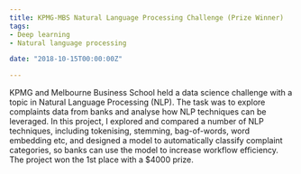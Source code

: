 ```yaml
---
title: KPMG-MBS Natural Language Processing Challenge (Prize Winner)
tags:
- Deep learning
- Natural language processing

date: "2018-10-15T00:00:00Z"

---
```


KPMG and Melbourne Business School held a data science challenge with a topic in Natural Language Processing (NLP). The task was to explore complaints data from banks and analyse how NLP techniques can be leveraged. In this project, I explored and compared a number of NLP techniques, including tokenising, stemming, bag-of-words, word embedding etc, and designed a model to automatically classify complaint categories, so banks can use the model to increase workflow efficiency. The project won the 1st place with a $4000 prize.